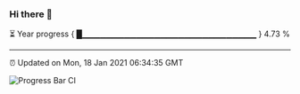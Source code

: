 ### Hi there 👋

⏳ Year progress { █▁▁▁▁▁▁▁▁▁▁▁▁▁▁▁▁▁▁▁▁▁▁▁▁▁▁▁▁▁ } 4.73 %

---

⏰ Updated on Mon, 18 Jan 2021 06:34:35 GMT

![Progress Bar CI](https://github.com/liununu/liununu/workflows/Progress%20Bar%20CI/badge.svg)
